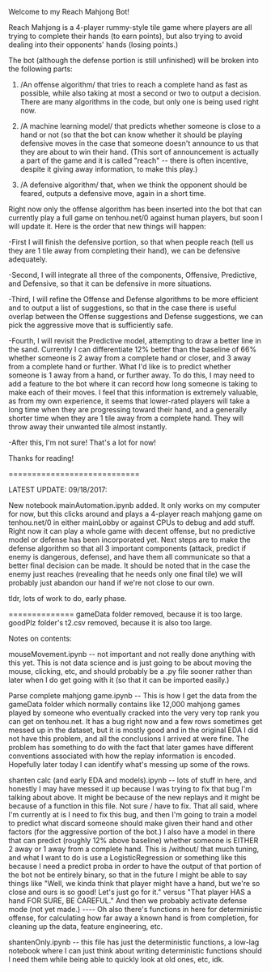 Welcome to my Reach Mahjong Bot!

Reach Mahjong is a 4-player rummy-style tile game where players are all trying to complete their hands (to earn points), but also trying to avoid dealing into their opponents' hands (losing points.)

The bot (although the defense portion is still unfinished) will be broken into the following parts:

1) /An offense algorithm/ that tries to reach a complete hand as fast as possible, while also taking at most a second or two to output a decision.  There are many algorithms in the code, but only one is being used right now.

2) /A machine learning model/ that predicts whether someone is close to a hand or not (so that the bot can know whether it should be playing defensive moves in the case that someone doesn't announce to us that they are about to win their hand. (This sort of announcement is actually a part of the game and it is called "reach" -- there is often incentive, despite it giving away information, to make this play.)

3) /A defensive algorithm/ that, when we think the opponent should be feared, outputs a defensive move, again in a short time.

Right now only the offense algorithm has been inserted into the bot that can currently play a full game on tenhou.net/0 against human players, but soon I will update it.  Here is the order that new things will happen:

-First I will finish the defensive portion, so that when people reach (tell us they are 1 tile away from completing their hand), we can be defensive adequately.

-Second, I will integrate all three of the components, Offensive, Predictive, and Defensive, so that it can be defensive in more situations.

-Third, I will refine the Offense and Defense algorithms to be more efficient and to output a list of suggestions, so that in the case there is useful overlap between the Offense suggestions and Defense suggestions, we can pick the aggressive move that is sufficiently safe.

-Fourth, I will revisit the Predictive model, attempting to draw a better line in the sand.  Currently I can differentiate 12% better than the baseline of 66% whether someone is 2 away from a complete hand or closer, and 3 away from a complete hand or further.  What I'd like is to predict whether someone is 1 away from a hand, or further away.  To do this, I may need to add a feature to the bot where it can record how long someone is taking to make each of their moves.  I feel that this information is extremely valuable, as from my own experience, it seems that lower-rated players will take a long time when they are progressing toward their hand, and a generally shorter time when they are 1 tile away from a complete hand.  They will throw away their unwanted tile almost instantly.

-After this, I'm not sure!  That's a lot for now!

Thanks for reading!



============================

LATEST UPDATE: 09/18/2017:

New notebook mainAutomation.ipynb added.  It only works on my computer for now, but this clicks around and plays a 4-player reach mahjong game on tenhou.net/0 in either mainLobby or against CPUs to debug and add stuff.  Right now it can play a whole game with decent offense, but no predictive model or defense has been incorporated yet.  Next steps are to make the defense algorithm so that all 3 important components (attack, predict if enemy is dangerous, defense), and have them all communicate so that a better final decision can be made.  It should be noted that in the case the enemy just reaches (revealing that he needs only one final tile) we will probably just abandon our hand if we're not close to our own.

tldr, lots of work to do, early phase.

==============
gameData folder removed, because it is too large.
goodPlz folder's t2.csv removed, because it is also too large.

Notes on contents:

mouseMovement.ipynb -- not important and not really done anything with this yet.  This is not data science and is just going to be about moving the mouse, clicking, etc, and should probably be a .py file sooner rather than later when I do get going with it (so that it can be imported easily.)

Parse complete mahjong game.ipynb -- This is how I get the data from the gameData folder which normally contains like 12,000 mahjong games played by someone who eventually cracked into the very very top rank you can get on tenhou.net.  It has a bug right now and a few rows sometimes get messed up in the dataset, but it is mostly good and in the original EDA I did not have this problem, and all the conclusions I arrived at were fine.  The problem has something to do with the fact that later games have different conventions associated with how the replay information is encoded. Hopefully later today I can identify what's messing up some of the rows.

shanten calc (and early EDA and models).ipynb -- lots of stuff in here, and honestly I may have messed it up because I was trying to fix that bug I'm talking about above. It might be because of the new replays and it might be because of a function in this file.  Not sure / have to fix.  That all said, where I'm currently at is I need to fix this bug, and then I'm going to train a model to predict what discard someone should make given their hand and other factors (for the aggressive portion of the bot.)  I also have a model in there that can predict (roughly 12% above baseline) whether someone is EITHER 2 away or 1 away from a complete hand.  This is /without/ that much tuning, and what I want to do is use a LogisticRegression or something like this because I need a predict proba in order to have the output of that portion of the bot not be entirely binary, so that in the future I might be able to say things like "Well, we kinda think that player might have a hand, but we're so close and ours is so good! Let's just go for it." versus "That player HAS a hand FOR SURE, BE CAREFUL."  And then we probably activate defense mode (not yet made.)   ---- Oh also there's functions in here for deterministic offense, for calculating how far away a known hand is from completion, for cleaning up the data, feature engineering, etc.

shantenOnly.ipynb -- this file has just the deterministic functions, a low-lag notebook where I can just think about writing deterministic functions should I need them while being able to quickly look at old ones, etc, idk.
